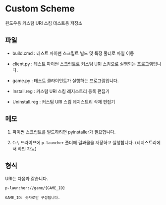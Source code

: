 # Custom Scheme

윈도우용 커스텀 URI 스킴 테스트용 저장소

## 파일

- build.cmd : 테스트 파이썬 스크립트 빌드 및 특정 풀더로 파일 이동

- client.py : 테스트 파이썬 스크립트로 커스텀 URI 스킴으로 실행되는 프로그램입니다.
- game.py   : 테스트 클라이언트가 실행하는 프로그램입니다.

- Install.reg   : 커스텀 URI 스킴 레지스트리 등록 편집기
- Uninstall.reg : 커스텀 URI 스킴 레지스트리 삭제 편집기

## 메모

1. 파이썬 스크립트를 빌드하려면 pyinstaller가 필요합니다.

2. `C:\` 드라이브에 `p-launcher` 풀더에 결과물을 저장하고 실행합니다. (레지스트리에서 확인 가능)

## 형식

URI는 다음과 같습니다.

```
p-launcher://game/{GAME_ID}

GAME_ID: 숫자로만 구성됩니다.
```
